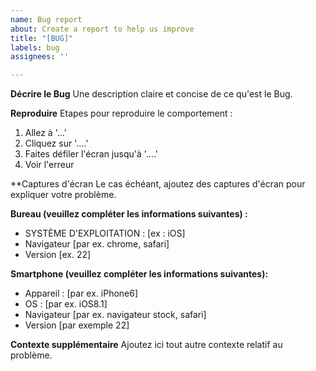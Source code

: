 ```yaml
---
name: Bug report
about: Create a report to help us improve
title: "[BUG]"
labels: bug
assignees: ''

---
```


**Décrire le Bug**
Une description claire et concise de ce qu'est le Bug.

**Reproduire**
Etapes pour reproduire le comportement :
1. Allez à '...'
2. Cliquez sur '....'
3. Faites défiler l'écran jusqu'à '....'
4. Voir l'erreur

**Captures d'écran
Le cas échéant, ajoutez des captures d'écran pour expliquer votre problème.

**Bureau (veuillez compléter les informations suivantes) :**
 - SYSTÈME D'EXPLOITATION : [ex : iOS]
 - Navigateur [par ex. chrome, safari]
 - Version [ex. 22]

**Smartphone (veuillez compléter les informations suivantes):**
 - Appareil : [par ex. iPhone6]
 - OS : [par ex. iOS8.1]
 - Navigateur [par ex. navigateur stock, safari]
 - Version [par exemple 22]

**Contexte supplémentaire**
Ajoutez ici tout autre contexte relatif au problème.
